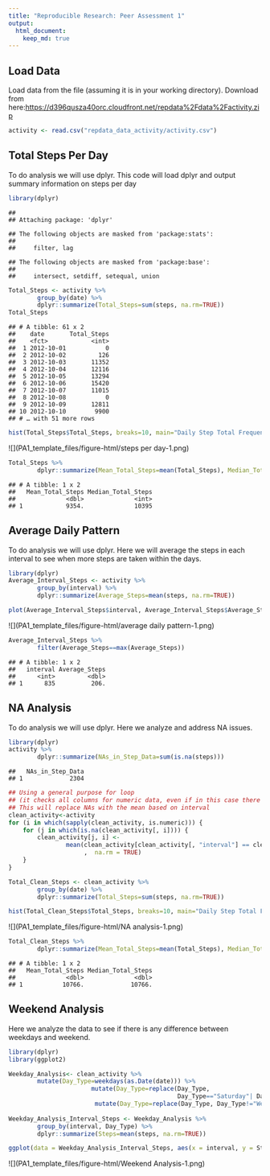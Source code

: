 ```yaml
---
title: "Reproducible Research: Peer Assessment 1"
output: 
  html_document:
    keep_md: true
---
```




## Load Data

Load data from the file (assuming it is in your working directory). Download from here:https://d396qusza40orc.cloudfront.net/repdata%2Fdata%2Factivity.zip


```r
activity <- read.csv("repdata_data_activity/activity.csv")
```

## Total Steps Per Day

To do analysis we will use dplyr. This code will load dplyr and output summary information on steps per day


```r
library(dplyr)
```

```
## 
## Attaching package: 'dplyr'
```

```
## The following objects are masked from 'package:stats':
## 
##     filter, lag
```

```
## The following objects are masked from 'package:base':
## 
##     intersect, setdiff, setequal, union
```

```r
Total_Steps <- activity %>%
        group_by(date) %>%
        dplyr::summarize(Total_Steps=sum(steps, na.rm=TRUE))
Total_Steps
```

```
## # A tibble: 61 x 2
##    date       Total_Steps
##    <fct>            <int>
##  1 2012-10-01           0
##  2 2012-10-02         126
##  3 2012-10-03       11352
##  4 2012-10-04       12116
##  5 2012-10-05       13294
##  6 2012-10-06       15420
##  7 2012-10-07       11015
##  8 2012-10-08           0
##  9 2012-10-09       12811
## 10 2012-10-10        9900
## # … with 51 more rows
```

```r
hist(Total_Steps$Total_Steps, breaks=10, main="Daily Step Total Frequency", xlab="Steps in a day")
```

![](PA1_template_files/figure-html/steps per day-1.png)<!-- -->

```r
Total_Steps %>%
        dplyr::summarize(Mean_Total_Steps=mean(Total_Steps), Median_Total_Steps=median(Total_Steps))
```

```
## # A tibble: 1 x 2
##   Mean_Total_Steps Median_Total_Steps
##              <dbl>              <int>
## 1            9354.              10395
```
## Average Daily Pattern

To do analysis we will use dplyr. Here we will average the steps in each interval to see when more steps are taken within the days.


```r
library(dplyr)
Average_Interval_Steps <- activity %>%
        group_by(interval) %>%
        dplyr::summarize(Average_Steps=mean(steps, na.rm=TRUE))

plot(Average_Interval_Steps$interval, Average_Interval_Steps$Average_Steps, type="l", main="Time Series, Steps per Interval", ylab="Steps", xlab="Interval")
```

![](PA1_template_files/figure-html/average daily pattern-1.png)<!-- -->

```r
Average_Interval_Steps %>%
        filter(Average_Steps==max(Average_Steps))
```

```
## # A tibble: 1 x 2
##   interval Average_Steps
##      <int>         <dbl>
## 1      835          206.
```

## NA Analysis

To do analysis we will use dplyr. Here we analyze and address NA issues.


```r
library(dplyr)
activity %>%
        dplyr::summarize(NAs_in_Step_Data=sum(is.na(steps)))
```

```
##   NAs_in_Step_Data
## 1             2304
```

```r
## Using a general purpose for loop 
## (it checks all columns for numeric data, even if in this case there is only 1)
## This will replace NAs with the mean based on interval
clean_activity<-activity
for (i in which(sapply(clean_activity, is.numeric))) {
    for (j in which(is.na(clean_activity[, i]))) {
        clean_activity[j, i] <- 
                mean(clean_activity[clean_activity[, "interval"] == clean_activity[j, "interval"], i]
                     ,  na.rm = TRUE)
    }
}

Total_Clean_Steps <- clean_activity %>%
        group_by(date) %>%
        dplyr::summarize(Total_Steps=sum(steps, na.rm=TRUE))

hist(Total_Clean_Steps$Total_Steps, breaks=10, main="Daily Step Total Frequency", xlab="Steps in a day")
```

![](PA1_template_files/figure-html/NA analysis-1.png)<!-- -->

```r
Total_Clean_Steps %>%
        dplyr::summarize(Mean_Total_Steps=mean(Total_Steps), Median_Total_Steps=median(Total_Steps))
```

```
## # A tibble: 1 x 2
##   Mean_Total_Steps Median_Total_Steps
##              <dbl>              <dbl>
## 1           10766.             10766.
```
## Weekend Analysis

Here we analyze the data to see if there is any difference between weekdays and weekend.


```r
library(dplyr)
library(ggplot2)

Weekday_Analysis<- clean_activity %>%
        mutate(Day_Type=weekdays(as.Date(date))) %>%
                       mutate(Day_Type=replace(Day_Type, 
                                               Day_Type=="Saturday"| Day_Type=="Sunday", "Weekend")) %>%
                        mutate(Day_Type=replace(Day_Type, Day_Type!="Weekend", "Weekday" ))
 
Weekday_Analysis_Interval_Steps <- Weekday_Analysis %>%
        group_by(interval, Day_Type) %>%
        dplyr::summarize(Steps=mean(steps, na.rm=TRUE))

ggplot(data = Weekday_Analysis_Interval_Steps, aes(x = interval, y = Steps)) + geom_line(color = "#00AFBB", size = 1) + facet_wrap(Day_Type ~ ., ncol=1)
```

![](PA1_template_files/figure-html/Weekend Analysis-1.png)<!-- -->

